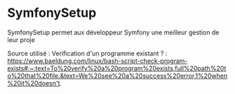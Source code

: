 # SymfonySetup
SymfonySetup permet aux développeur Symfony une meilleur gestion de leur proje

Source utilisé :
Verification d'un programme existant ? : https://www.baeldung.com/linux/bash-script-check-program-exists#:~:text=To%20verify%20a%20program%20exists,full%20path%20to%20that%20file.&text=We%20see%20a%20success%20error,1%20when%20it%20doesn't.


